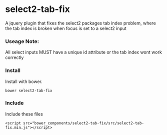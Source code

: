 # select2-tab-fix

A jquery plugin that fixes the select2 packages tab index problem, where the tab index is broken when focus is set to a select2 input

### Useage Note:
All select inputs MUST have a unique id attribute or the tab index wont work correctly

### Install
Install with bower.
```
bower select2-tab-fix
```

### Include
Include these files
```
<script src="bower_components/select2-tab-fix/src/select2-tab-fix.min.js"></script>
```